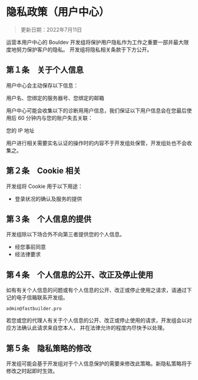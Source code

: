 # 隐私政策（用户中心）
> 更新日期：2022年7月11日

运营本用户中心的 Bouldev 开发组将保护用户隐私作为工作之重要一部并最大限度地努力保护客户的隐私。
开发组将隐私相关条款于下方公开。
## 第１条　关于个人信息
用户中心会主动保存以下信息：

用户名、您绑定的服务器号、您绑定的邮箱

用户中心可能会收集以下的诊断用用户信息，我们保证以下用户信息会在您最后使用后 60 分钟内与您的账户失去关联：

您的 IP 地址

用户进行相关需要实名认证的操作时的内容不于开发组处保管，开发组处也不会收集之。
## 第２条　Cookie 相关
开发组将 Cookie 用于以下用途：
* 登录状况的确认及服务的提供

## 第３条　个人信息的提供
开发组除以下场合外不向第三者提供您的个人信息。
* 经您事前同意
* 经法律要求

## 第４条　个人信息的公开、改正及停止使用
如有有关个人信息的问题或有个人信息的公开、改正或停止使用之请求，请通过下记的电子信箱联系开发组。
```
admin@fastbuilder.pro
```
若您或您的代理人有关于个人信息的公开、改正或停止使用的请求，开发组会以对应方法确认此请求来自您本人，
并在法律允许的程度内尽快予以处理。
## 第５条　隐私策略的修改
开发组可能会基于开发组对于个人信息保护的需要来修改此策略。新隐私策略将于修改之时起即时生效。
